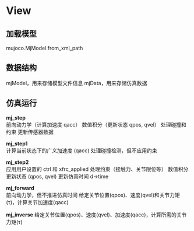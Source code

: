 # View
## 加载模型
mujoco.MjModel.from_xml_path
## 数据结构
mjModel，用来存储模型文件信息
mjData，用来存储仿真数据

## 仿真运行
**mj_step**        
前向动力学（计算加速度 qacc）
数值积分（更新状态 qpos, qvel）
处理碰撞和约束
更新传感器数据

**mj_step1**       
计算当前状态下的广义加速度 (qacc)
处理碰撞检测，但不应用约束

**mj_step2**       
应用用户设置的 ctrl 和 xfrc_applied
处理约束（接触力、关节限位等）
数值积分更新状态 (qpos, qvel)
更新仿真时间 d->time

**mj_forward**     
前向动力学，但不推进仿真时间
给定关节位置(qpos)、速度(qvel)和关节力矩(τ)，计算关节加速度(qacc)

**mj_inverse**
给定关节位置(qpos)、速度(qvel)、加速度(qacc)，计算所需的关节力矩(τ)







